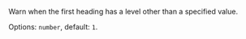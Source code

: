 Warn when the first heading has a level other than a specified value.

  Options: `number`, default: `1`.